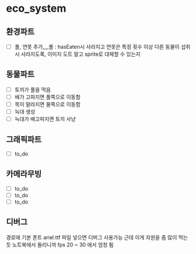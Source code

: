 # eco_system

## 환경파트
- [ ] 풀, 연못 추가,,,,풀 : hasEaten시 사라지고 연못은 특정 횟수 이상 다른 동물이 섭취 시 사라지도록, 이미지 도트 말고 sprite로 대체할 수 있는지
## 동물파트
- [ ] 토끼가 풀을 먹음
- [ ] 배가 고파지면 풀쪽으로 이동함
- [ ] 목이 말라지면 물쪽으로 이동함
- [ ] 늑대 생성
- [ ] 늑대가 배고파지면 토끼 사냥

## 그래픽파트
- [ ] to_do
      
## 카메라무빙
- [ ] to_do
- [ ] to_do
- [ ] to_do

## 디버그
경로에 기본 폰트 ariel.ttf 파일 넣으면 디버그 사용가능
근데 이게 자원을 좀 많이 먹는 듯 노트북에서 돌리니까 fps 20 ~ 30 에서 엄청 튐
